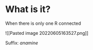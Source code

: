 # What is it?
When there is only one R connected

![[Pasted image 20220605163527.png]]

Suffix: $anamine$

